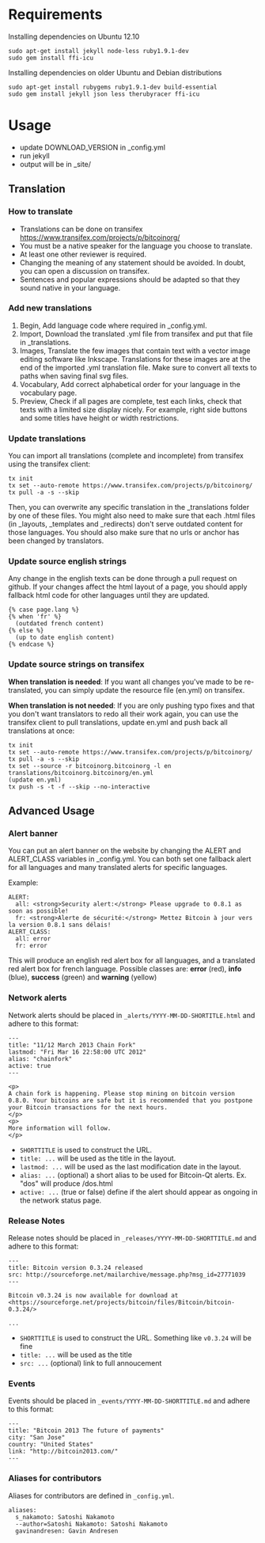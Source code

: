 # Requirements

Installing dependencies on Ubuntu 12.10

    sudo apt-get install jekyll node-less ruby1.9.1-dev
    sudo gem install ffi-icu

Installing dependencies on older Ubuntu and Debian distributions

    sudo apt-get install rubygems ruby1.9.1-dev build-essential
    sudo gem install jekyll json less therubyracer ffi-icu

# Usage

* update DOWNLOAD\_VERSION in _config.yml
* run jekyll
* output will be in \_site/

## Translation

### How to translate

* Translations can be done on transifex https://www.transifex.com/projects/p/bitcoinorg/
* You must be a native speaker for the language you choose to translate.
* At least one other reviewer is required.
* Changing the meaning of any statement should be avoided. In doubt, you can open a discussion on transifex.
* Sentences and popular expressions should be adapted so that they sound native in your language.

### Add new translations

1. Begin, Add language code where required in _config.yml.
2. Import, Download the translated .yml file from transifex and put that file in _translations.
3. Images, Translate the few images that contain text with a vector image editing software like Inkscape. Translations for these images are at the end of the imported .yml translation file. Make sure to convert all texts to paths when saving final svg files.
4. Vocabulary, Add correct alphabetical order for your language in the vocabulary page.
5. Preview, Check if all pages are complete, test each links, check that texts with a limited size display nicely. For example, right side buttons and some titles have height or width restrictions.

### Update translations

You can import all translations (complete and incomplete) from transifex using the transifex client:

    tx init
    tx set --auto-remote https://www.transifex.com/projects/p/bitcoinorg/
    tx pull -a -s --skip
    
Then, you can overwrite any specific translation in the _translations folder by one of these files. You might also need to make sure that each .html files (in _layouts, _templates and _redirects) don't serve outdated content for those languages. You should also make sure that no urls or anchor has been changed by translators.

### Update source english strings

Any change in the english texts can be done through a pull request on github. If your changes affect the html layout of a page, you should apply fallback html code for other languages until they are updated.

    {% case page.lang %}
    {% when 'fr' %}
      (outdated french content)
    {% else %}
      (up to date english content)
    {% endcase %}
    
### Update source strings on transifex

**When translation is needed**: If you want all changes you've made to be re-translated, you can simply update the resource file (en.yml) on transifex.

**When translation is not needed**: If you are only pushing typo fixes and that you don't want translators to redo all their work again, you can use the transifex client to pull translations, update en.yml and push back all translations at once:

    tx init
    tx set --auto-remote https://www.transifex.com/projects/p/bitcoinorg/
    tx pull -a -s --skip
    tx set --source -r bitcoinorg.bitcoinorg -l en translations/bitcoinorg.bitcoinorg/en.yml
    (update en.yml)
    tx push -s -t -f --skip --no-interactive

## Advanced Usage

### Alert banner

You can put an alert banner on the website by changing the ALERT and ALERT\_CLASS variables in _config.yml.
You can both set one fallback alert for all languages and many translated alerts for specific languages.

Example:

```
ALERT:
  all: <strong>Security alert:</strong> Please upgrade to 0.8.1 as soon as possible!
  fr: <strong>Alerte de sécurité:</strong> Mettez Bitcoin à jour vers la version 0.8.1 sans délais!
ALERT_CLASS:
  all: error
  fr: error
```

This will produce an english red alert box for all languages, and a translated red alert box for french language.
Possible classes are: **error** (red), **info** (blue), **success** (green) and **warning** (yellow)

### Network alerts

Network alerts should be placed in `_alerts/YYYY-MM-DD-SHORTITLE.html` and adhere to this format:

```
---
title: "11/12 March 2013 Chain Fork"
lastmod: "Fri Mar 16 22:58:00 UTC 2012"
alias: "chainfork"
active: true
---

<p>
A chain fork is happening. Please stop mining on bitcoin version 0.8.0. Your bitcoins are safe but it is recommended that you postpone your Bitcoin transactions for the next hours.
</p>
<p>
More information will follow.
</p>

```
* `SHORTTITLE` is used to construct the URL.
* `title: ...` will be used as the title in the layout.
* `lastmod: ...` will be used as the last modification date in the layout.
* `alias: ...` (optional) a short alias to be used for Bitcoin-Qt alerts. Ex. "dos" will produce /dos.html
* `active: ...` (true or false) define if the alert should appear as ongoing in the network status page.

### Release Notes

Release notes should be placed in `_releases/YYYY-MM-DD-SHORTTITLE.md` and adhere to this format:

```
---
title: Bitcoin version 0.3.24 released
src: http://sourceforge.net/mailarchive/message.php?msg_id=27771039
---

Bitcoin v0.3.24 is now available for download at
<https://sourceforge.net/projects/bitcoin/files/Bitcoin/bitcoin-0.3.24/>

...
```
* `SHORTTITLE` is used to construct the URL. Something like `v0.3.24` will be fine
* `title: ...` will be used as the title
* `src: ...` (optional) link to full annoucement

### Events

Events should be placed in `_events/YYYY-MM-DD-SHORTTITLE.md` and adhere to this format:

```
---
title: "Bitcoin 2013 The future of payments"
city: "San Jose"
country: "United States"
link: "http://bitcoin2013.com/"
---
```

### Aliases for contributors

Aliases for contributors are defined in ```_config.yml```.

```
aliases:
  s_nakamoto: Satoshi Nakamoto
  --author=Satoshi Nakamoto: Satoshi Nakamoto
  gavinandresen: Gavin Andresen
```
